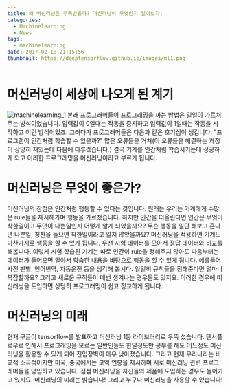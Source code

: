 ```yaml
---
title: 왜 머신러닝은 주목받을까? 머신러닝이 무엇인지 알아보자.
categories:
  - Machinelearning
  - News
tags:
  - machinelearning
date: 2017-02-18 21:15:56
thumbnail: https://deeptensorflow.github.io/images/ml1.png
---
```

# 머신러닝이 세상에 나오게 된 계기
![machinelearning_1](https://deeptensorflow.github.io/images/ml1.png)
본래 프로그래머들이 프로그래밍을 짜는 방법은 일일이 가르쳐주는 방식이었습니다.
입력값이 0일때는 작동을 중지하고 입력값이 1일때는 작동을 시작하고 이런 방식이었죠.
그러다가 프로그래머들은 다음과 같은 호기심이 생깁니다.
"프로그램이 인간처럼 학습할 수 있을까?"
많은 오류들을 거쳐(이 오류들을 해결하는 과정이 상당히 재밌는데 다음에 다루겠습니다.) 결국 기계를 인간처럼 학습시키는데 성공하게 되고 이러한 프로그래밍을 머신러닝이라고 부르게 됩니다.

# 머신러닝은 무엇이 좋은가?
머신러닝의 장점은 인간처럼 행동할 수 있다는 것입니다.
원래는 우리는 기계에게 수많은 rule들을 제시해가며 행동을 가르쳤습니다.
하지만 인간을 떠올린다면 인간은 무엇이 착한일이고 무엇이 나쁜일인지 어떻게 알게 되었을까요?
무슨 행동을 일단 해보고 혼나면 나쁜일, 칭찬을 들으면 착한일이라고 알지 않았을까요?
머신러닝을 적용하면 기계도 마찬가지로 행동을 할 수 있게 됩니다.
우선 시험 데이터를 모아서 정답 데이터와 비교를 해봅니다.
이렇게 시험 학습된 기계는 따로 인간이 rule을 정해주지 않아도 다음부터는 데이터가 들어오면 알아서 학습한 내용을 바탕으로 행동을 할 수 있게 됩니다.
예를들어 사진 판별, 언어번역, 자동운전 등을 생각해 봅시다.
일일히 규칙들을 정해준다면 얼마나 복잡할까요?
그리고 새로운 규칙들이 매번 생겨나는 경우들도 있지요.
이러한 경우에 머신러닝을 도입하면 상당히 프로그래밍이 쉽고 정교하게 됩니다.

# 머신러닝의 미래
현재 구글이 tensorflow를 발표하고 머신러닝 1등 라이브러리로 우뚝 섰습니다.
텐서플로우로 인해서 프로그래밍을 모르는 일반인들도 한달정도만 공부를 해도 어느정도 머신러닝을 활용할 수 있게 되어 진입장벽이 매우 낮아졌습니다.
그리고 현재 우리나라는 비교적 소극적이지만 미국, 중국에서는 고액 연봉을 제시하며 서로 머신러닝 관련 프로그래머들을 영입하고 있습니다.
점점 머신러닝을 자신들의 제품에 도입하는 경우도 늘어가고 있지요.
머신러닝의 미래는 밝습니다!
그리고 누구나 머신러닝을 사용할 수 있습니다!
